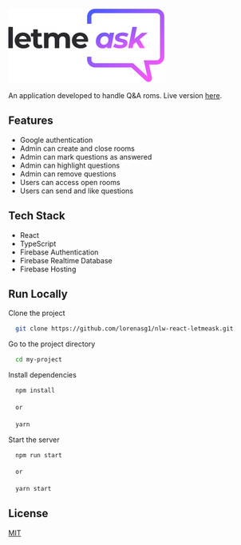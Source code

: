 ![Letmeask](https://raw.githubusercontent.com/lorenasg1/nlw-react-letmeask/main/src/assets/images/logo.svg)


An application developed to handle Q&A roms.
Live version [here](https://letmeask-lorenasg.web.app).


## Features

- Google authentication
- Admin can create and close rooms
- Admin can mark questions as answered
- Admin can highlight questions
- Admin can remove questions
- Users can access open rooms
- Users can send and like questions


## Tech Stack

- React
- TypeScript
- Firebase Authentication
- Firebase Realtime Database
- Firebase Hosting



## Run Locally

Clone the project

```bash
  git clone https://github.com/lorenasg1/nlw-react-letmeask.git
```

Go to the project directory

```bash
  cd my-project
```

Install dependencies

```bash
  npm install

  or

  yarn
```

Start the server

```bash
  npm run start

  or

  yarn start
```


## License

[MIT](https://choosealicense.com/licenses/mit/)

